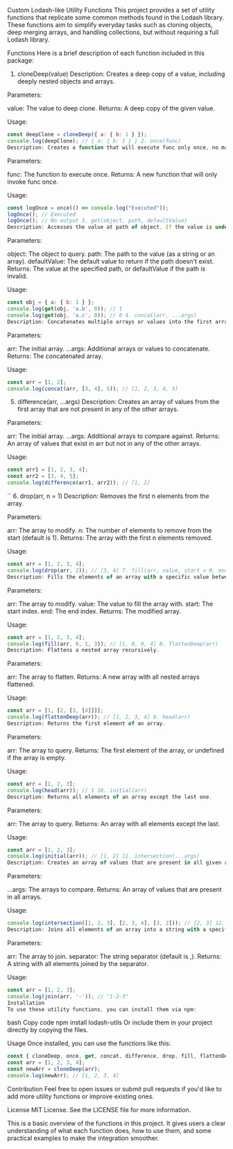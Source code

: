 Custom Lodash-like Utility Functions
This project provides a set of utility functions that replicate some common methods found in the Lodash library. These functions aim to simplify everyday tasks such as cloning objects, deep merging arrays, and handling collections, but without requiring a full Lodash library.

Functions
Here is a brief description of each function included in this package:

1. cloneDeep(value)
   Description: Creates a deep copy of a value, including deeply nested objects and arrays.

Parameters:

value: The value to deep clone.
Returns: A deep copy of the given value.

Usage:

```javascript
const deepClone = cloneDeep({ a: { b: 1 } });
console.log(deepClone); // { a: { b: 1 } } 2. once(func)
Description: Creates a function that will execute func only once, no matter how many times it's called.
```

Parameters:

func: The function to execute once.
Returns: A new function that will only invoke func once.

Usage:

```javascript
const logOnce = once(() => console.log("Executed"));
logOnce(); // Executed
logOnce(); // No output 3. get(object, path, defaultValue)
Description: Accesses the value at path of object. If the value is undefined, it returns the defaultValue.

```

Parameters:

object: The object to query.
path: The path to the value (as a string or an array).
defaultValue: The default value to return if the path doesn't exist.
Returns: The value at the specified path, or defaultValue if the path is invalid.

Usage:

```javascript
const obj = { a: { b: 1 } };
console.log(get(obj, 'a.b', 0)); // 1
console.log(get(obj, 'a.c', 0)); // 0 4. concat(arr, ...args)
Description: Concatenates multiple arrays or values into the first array.
```

Parameters:

arr: The initial array.
...args: Additional arrays or values to concatenate.
Returns: The concatenated array.

Usage:
```javascript
const arr = [1, 2];
console.log(concat(arr, [3, 4], 5)); // [1, 2, 3, 4, 5]
```

5. difference(arr, ...args)
   Description: Creates an array of values from the first array that are not present in any of the other arrays.

Parameters:

arr: The initial array.
...args: Additional arrays to compare against.
Returns: An array of values that exist in arr but not in any of the other arrays.

Usage:
```javascript
const arr1 = [1, 2, 3, 4];
const arr2 = [3, 4, 5];
console.log(difference(arr1, arr2)); // [1, 2]
```

`` 6. drop(arr, n = 1)
Description: Removes the first n elements from the array.

Parameters:

arr: The array to modify.
n: The number of elements to remove from the start (default is 1).
Returns: The array with the first n elements removed.

Usage:

```javascript
const arr = [1, 2, 3, 4];
console.log(drop(arr, 2)); // [3, 4] 7. fill(arr, value, start = 0, end = arr.length)
Description: Fills the elements of an array with a specific value between start and end indices.
```

Parameters:

arr: The array to modify.
value: The value to fill the array with.
start: The start index.
end: The end index.
Returns: The modified array.

Usage:


```javascript
const arr = [1, 2, 3, 4];
console.log(fill(arr, 0, 1, 3)); // [1, 0, 0, 4] 8. flattenDeep(arr)
Description: Flattens a nested array recursively.
```

Parameters:

arr: The array to flatten.
Returns: A new array with all nested arrays flattened.

Usage:

```javascript
const arr = [1, [2, [3, [4]]]];
console.log(flattenDeep(arr)); // [1, 2, 3, 4] 9. head(arr)
Description: Returns the first element of an array.
```

Parameters:

arr: The array to query.
Returns: The first element of the array, or undefined if the array is empty.

Usage:

```javascript
const arr = [1, 2, 3];
console.log(head(arr)); // 1 10. initial(arr)
Description: Returns all elements of an array except the last one.
```

Parameters:

arr: The array to query.
Returns: An array with all elements except the last.

Usage:

```javascript
const arr = [1, 2, 3];
console.log(initial(arr)); // [1, 2] 11. intersection(...args)
Description: Creates an array of values that are present in all given arrays.
```

Parameters:

...args: The arrays to compare.
Returns: An array of values that are present in all arrays.

Usage:

```javascript
console.log(intersection([1, 2, 3], [2, 3, 4], [3, 2])); // [2, 3] 12. join(arr, separator = ',')
Description: Joins all elements of an array into a string with a specified separator.
```

Parameters:

arr: The array to join.
separator: The string separator (default is ,).
Returns: A string with all elements joined by the separator.

Usage:
```javascript
const arr = [1, 2, 3];
console.log(join(arr, '-')); // "1-2-3"
Installation
To use these utility functions, you can install them via npm:

```
bash
Copy code
npm install lodash-utils
Or include them in your project directly by copying the files.

Usage
Once installed, you can use the functions like this:


```javascript
const { cloneDeep, once, get, concat, difference, drop, fill, flattenDeep, head, initial, intersection, join } = require('lodash-utils');
const arr = [1, 2, 3, 4];
const newArr = cloneDeep(arr);
console.log(newArr); // [1, 2, 3, 4]

```
Contribution
Feel free to open issues or submit pull requests if you'd like to add more utility functions or improve existing ones.

License
MIT License. See the LICENSE file for more information.

This is a basic overview of the functions in this project. It gives users a clear understanding of what each function does, how to use them, and some practical examples to make the integration smoother.
